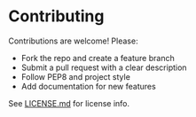 # Contributing

Contributions are welcome! Please:
- Fork the repo and create a feature branch
- Submit a pull request with a clear description
- Follow PEP8 and project style
- Add documentation for new features

See [LICENSE.md](LICENSE.md) for license info.
